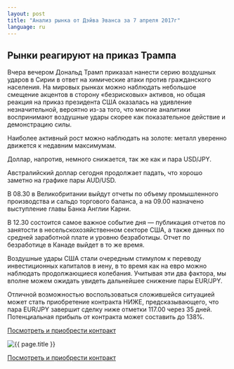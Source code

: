 ```yaml
---
layout: post
title: "Анализ рынка от Дэйва Эванса за 7 апреля 2017г"
language: ru
---
```

## Рынки реагируют на приказ Трампа

Вчера вечером Дональд Трамп приказал нанести серию воздушных ударов в Сирии в ответ на химические атаки против гражданского населения. На мировых рынках можно наблюдать небольшое смещение акцентов в сторону «безрисковых» активов, но общая реакция на приказ президента США оказалась на удивление незначительной, вероятно из-за того, что многие аналитики воспринимают воздушные удары скорее как показательное действие и демонстрацию силы.

Наиболее активный рост можно наблюдать на золоте: металл уверенно движется к недавним максимумам.

Доллар, напротив, немного снижается, так же как и пара USD/JPY.

Австралийский доллар сегодня продолжает падать, что хорошо заметно на графике пары AUD/USD.

В 08.30 в Великобритании выйдут отчеты по объему промышленного производства и сальдо торгового баланса, а на 09.00 назначено выступление главы Банка Англии Карни.


В 12.30 состоится самое важное событие дня — публикация отчетов по занятости в несельскохозяйственном секторе США, а также данных по средней заработной плате и уровню безработицы. Отчет по безработице в Канаде выйдет в то же время.

Воздушные удары США стали очередным стимулом к переводу инвестиционных капиталов в иену, в то время как на евро можно наблюдать продолжающиеся колебания. Учитывая эти два фактора, мы вполне можем ожидать увидеть дальнейшее снижение пары EUR/JPY.

Отличной возможностью воспользоваться сложившейся ситуацией может стать приобретение контракта НИЖЕ, предсказывающего, что пара EUR/JPY завершит сделку ниже отметки 117.00 через 35 дней. Потенциальная прибыль от контракта может составить до 138%.

<a href="http://record.binary.com/_bivVDfg8lHux76XffYA0JmNd7ZgqdRLk/1/?market=forex&underlying=frxEURJPY&formname=higherlower&duration_amount=35&duration_units=d&amount=10&amount_type=payout&expiry_type=duration&barrier=117&s=1&t=kCmc4mH3oRSVUSIZnKLQvZ0co5lt24DG" target="_blank">Посмотреть и приобрести контракт</a>

<img src="{{ site.url }}/images/ru-07-apr-17.png" alt="{{ page.title }}"  title="{{ page.title }}">

<a href="%LINK%%?https://www.binary.com/d/trade.cgi?market=forex&underlying=frxEURJPY&formname=higherlower&duration_amount=35&duration_units=d&amount=10&amount_type=payout&expiry_type=duration&barrier=117&s=1&t=kCmc4mH3oRSVUSIZnKLQvZ0co5lt24DG" target="_blank">Посмотреть и приобрести контракт</a>